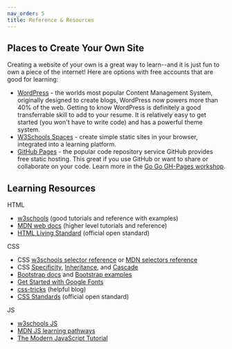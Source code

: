 ```yaml
---
nav_order: 5
title: Reference & Resources
---
```


## Places to Create Your Own Site

Creating a website of your own is a great way to learn--and it is just fun to own a piece of the internet!
Here are options with free accounts that are good for learning:

- [WordPress](https://wordpress.com/) - the worlds most popular Content Management System, originally designed to create blogs, WordPress now powers more than 40% of the web. Getting to know WordPress is definitely a good transferrable skill to add to your resume. It is relatively easy to get started (you won't have to write code) and has a powerful theme system.
- [W3Schools Spaces](https://www.w3schools.com/spaces/) - create simple static sites in your browser, integrated into a learning platform.
- [GitHub Pages](https://pages.github.com/) - the popular code repository service GitHub provides free static hosting. This great if you use GitHub or want to share or collaborate on your code. Learn more in the [Go Go GH-Pages workshop](https://evanwill.github.io/go-go-ghpages-b/).

## Learning Resources

HTML

- [w3schools](https://www.w3schools.com/) (good tutorials and reference with examples)
- [MDN web docs](https://developer.mozilla.org/en-US/) (higher level tutorials and reference)
- [HTML Living Standard](https://html.spec.whatwg.org/multipage/) (official open standard)

CSS

- CSS [w3schools selector reference](https://www.w3schools.com/cssref/css_selectors.asp) or [MDN selectors reference](https://developer.mozilla.org/en-US/docs/Web/CSS/CSS_Selectors)
- CSS [Specificity](https://developer.mozilla.org/en-US/docs/Web/CSS/Specificity), [Inheritance](https://developer.mozilla.org/en-US/docs/Web/CSS/Inheritance), and [Cascade](https://developer.mozilla.org/en-US/docs/Web/CSS/Cascade)
- [Bootstrap docs](https://getbootstrap.com/docs/) and [Bootstrap examples](https://getbootstrap.com/docs/4.3/examples/)
- [Get Started with Google Fonts](https://developers.google.com/fonts/docs/getting_started)
- [css-tricks](https://css-tricks.com/) (helpful blog)
- [CSS Standards](https://www.w3.org/Style/CSS/) (official open standard)

JS

- [w3schools JS](https://www.w3schools.com/js/)
- [MDN JS learning pathways](https://developer.mozilla.org/en-US/docs/Learn/JavaScript)
- [The Modern JavaScript Tutorial](https://javascript.info/)
